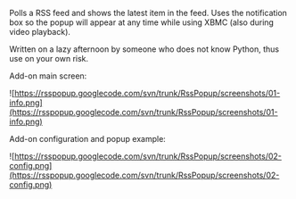Polls a RSS feed and shows the latest item in the feed. Uses the notification box so the popup will appear at any time while using XBMC (also during video playback).

Written on a lazy afternoon by someone who does not know Python, thus use on your own risk.

Add-on main screen:

![https://rsspopup.googlecode.com/svn/trunk/RssPopup/screenshots/01-info.png](https://rsspopup.googlecode.com/svn/trunk/RssPopup/screenshots/01-info.png)

Add-on configuration and popup example:

![https://rsspopup.googlecode.com/svn/trunk/RssPopup/screenshots/02-config.png](https://rsspopup.googlecode.com/svn/trunk/RssPopup/screenshots/02-config.png)